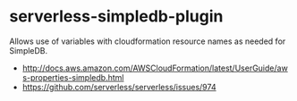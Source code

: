 # serverless-simpledb-plugin

Allows use of variables with cloudformation resource names as needed for SimpleDB.

* http://docs.aws.amazon.com/AWSCloudFormation/latest/UserGuide/aws-properties-simpledb.html
* https://github.com/serverless/serverless/issues/974